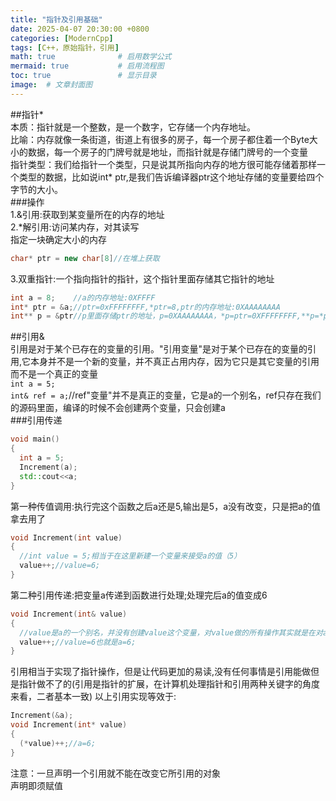```yaml
---
title: "指针及引用基础"
date: 2025-04-07 20:30:00 +0800
categories: [ModernCpp]
tags: [C++，原始指针，引用]
math: true              # 启用数学公式
mermaid: true           # 启用流程图
toc: true               # 显示目录
image:  # 文章封面图
---
```

##指针*  
本质：指针就是一个整数，是一个数字，它存储一个内存地址。  
比喻：内存就像一条街道，街道上有很多的房子，每一个房子都住着一个Byte大小的数据，每一个房子的门牌号就是地址，而指针就是存储门牌号的一个变量  
指针类型：我们给指针一个类型，只是说其所指向内存的地方很可能存储着那样一个类型的数据，比如说int* ptr,是我们告诉编译器ptr这个地址存储的变量要给四个字节的大小。  
###操作  
1.&引用:获取到某变量所在的内存的地址  
2.*解引用:访问某内存，对其读写  
指定一块确定大小的内存  
```cpp
char* ptr = new char[8]//在堆上获取
```  
3.双重指针:一个指向指针的指针，这个指针里面存储其它指针的地址
```cpp
int a = 8;    //a的内存地址:0XFFFF
int* ptr = &a;//ptr=0xFFFFFFFF,*ptr=8,ptr的内存地址:0XAAAAAAAA
int** p = &ptr//p里面存储ptr的地址，p=0XAAAAAAAA，*p=ptr=0XFFFFFFFF,**p=*ptr=8
```
##引用&  
引用是对于某个已存在的变量的引用。"引用变量"是对于某个已存在的变量的引用,它本身并不是一个新的变量，并不真正占用内存，因为它只是其它变量的引用而不是一个真正的变量  
`int a = 5;`  
`int& ref = a;`//ref"变量"并不是真正的变量，它是a的一个别名，ref只存在我们的源码里面，编译的时候不会创建两个变量，只会创建a  
###引用传递  
```cpp
void main()
{
  int a = 5;
  Increment(a);
  std::cout<<a;
}
```  
第一种传值调用:执行完这个函数之后a还是5,输出是5，a没有改变，只是把a的值拿去用了
```cpp
void Increment(int value)
{
  //int value = 5;相当于在这里新建一个变量来接受a的值（5）
  value++;//value=6;
}
```  
第二种引用传递:把变量a传递到函数进行处理;处理完后a的值变成6
```cpp
void Increment(int& value)
{
  //value是a的一个别名，并没有创建value这个变量，对value做的所有操作其实就是在对a操作
  value++;//value=6也就是a=6;
}
```  
引用相当于实现了指针操作，但是让代码更加的易读,没有任何事情是引用能做但是指针做不了的(引用是指针的扩展，在计算机处理指针和引用两种关键字的角度来看，二者基本一致)
以上引用实现等效于:
```cpp
Increment(&a);
void Increment(int* value)
{
  (*value)++;//a=6;
}
```  
注意：一旦声明一个引用就不能在改变它所引用的对象  
      声明即须赋值
